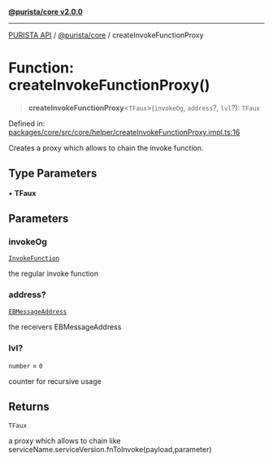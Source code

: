 [**@purista/core v2.0.0**](../README.md)

***

[PURISTA API](../../../packages.md) / [@purista/core](../README.md) / createInvokeFunctionProxy

# Function: createInvokeFunctionProxy()

> **createInvokeFunctionProxy**\<`TFaux`\>(`invokeOg`, `address`?, `lvl`?): `TFaux`

Defined in: [packages/core/src/core/helper/createInvokeFunctionProxy.impl.ts:16](https://github.com/puristajs/purista/blob/master/packages/core/src/core/helper/createInvokeFunctionProxy.impl.ts#L16)

Creates a proxy which allows to chain the invoke function.

## Type Parameters

• **TFaux**

## Parameters

### invokeOg

[`InvokeFunction`](../type-aliases/InvokeFunction.md)

the regular invoke function

### address?

[`EBMessageAddress`](../type-aliases/EBMessageAddress.md)

the receivers EBMessageAddress

### lvl?

`number` = `0`

counter for recursive usage

## Returns

`TFaux`

a proxy which allows to chain like serviceName.serviceVersion.fnToInvoke(payload,parameter)

